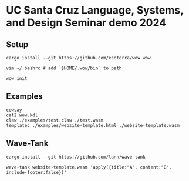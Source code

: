 # UC Santa Cruz Language, Systems, and Design Seminar demo 2024

## Setup

```
cargo install --git https://github.com/esoterra/wow wow

vim ~/.bashrc # add `$HOME/.wow/bin` to path

wow init
```

## Examples

```
cowsay
cat2 wow.kdl
claw ./examples/test.claw ./test.wasm
templatec ./examples/website-template.html ./website-template.wasm
```

## Wave-Tank

```
cargo install --git https://github.com/lann/wave-tank
```

```
wave-tank website-template.wasm 'apply({title:"A", content:"B", include-footer:false})'
```